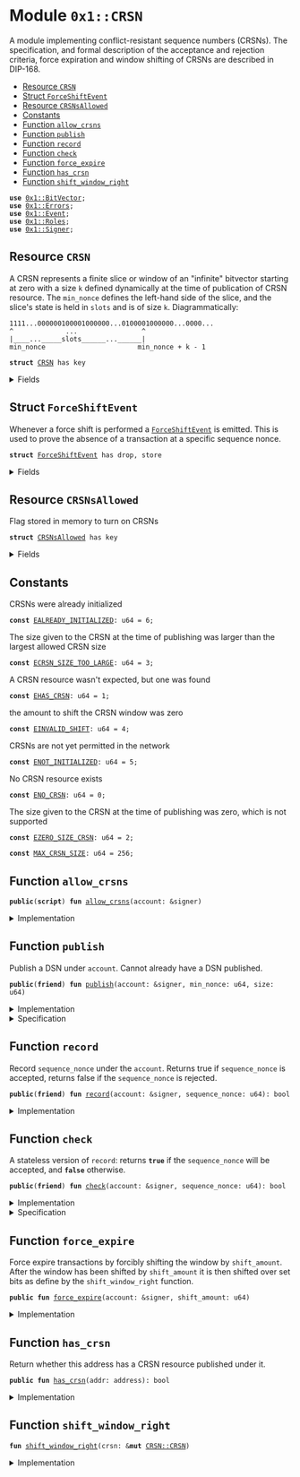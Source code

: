 
<a name="0x1_CRSN"></a>

# Module `0x1::CRSN`

A module implementing conflict-resistant sequence numbers (CRSNs).
The specification, and formal description of the acceptance and rejection
criteria, force expiration and window shifting of CRSNs are described in DIP-168.


-  [Resource `CRSN`](#0x1_CRSN_CRSN)
-  [Struct `ForceShiftEvent`](#0x1_CRSN_ForceShiftEvent)
-  [Resource `CRSNsAllowed`](#0x1_CRSN_CRSNsAllowed)
-  [Constants](#@Constants_0)
-  [Function `allow_crsns`](#0x1_CRSN_allow_crsns)
-  [Function `publish`](#0x1_CRSN_publish)
-  [Function `record`](#0x1_CRSN_record)
-  [Function `check`](#0x1_CRSN_check)
-  [Function `force_expire`](#0x1_CRSN_force_expire)
-  [Function `has_crsn`](#0x1_CRSN_has_crsn)
-  [Function `shift_window_right`](#0x1_CRSN_shift_window_right)


<pre><code><b>use</b> <a href="../../../../../../../DPN/releases/artifacts/current/build/MoveStdlib/docs/BitVector.md#0x1_BitVector">0x1::BitVector</a>;
<b>use</b> <a href="../../../../../../../DPN/releases/artifacts/current/build/MoveStdlib/docs/Errors.md#0x1_Errors">0x1::Errors</a>;
<b>use</b> <a href="../../../../../../../DPN/releases/artifacts/current/build/MoveStdlib/docs/Event.md#0x1_Event">0x1::Event</a>;
<b>use</b> <a href="Roles.md#0x1_Roles">0x1::Roles</a>;
<b>use</b> <a href="../../../../../../../DPN/releases/artifacts/current/build/MoveStdlib/docs/Signer.md#0x1_Signer">0x1::Signer</a>;
</code></pre>



<a name="0x1_CRSN_CRSN"></a>

## Resource `CRSN`

A CRSN  represents a finite slice or window of an "infinite" bitvector
starting at zero with a size <code>k</code> defined dynamically at the time of
publication of CRSN resource. The <code>min_nonce</code> defines the left-hand
side of the slice, and the slice's state is held in <code>slots</code> and is of size <code>k</code>.
Diagrammatically:
```
1111...000000100001000000...0100001000000...0000...
^             ...                ^
|____..._____slots______...______|
min_nonce                       min_nonce + k - 1
```


<pre><code><b>struct</b> <a href="CRSN.md#0x1_CRSN">CRSN</a> has key
</code></pre>



<details>
<summary>Fields</summary>


<dl>
<dt>
<code>min_nonce: u64</code>
</dt>
<dd>

</dd>
<dt>
<code>size: u64</code>
</dt>
<dd>

</dd>
<dt>
<code>slots: <a href="../../../../../../../DPN/releases/artifacts/current/build/MoveStdlib/docs/BitVector.md#0x1_BitVector_BitVector">BitVector::BitVector</a></code>
</dt>
<dd>

</dd>
<dt>
<code>force_shift_events: <a href="../../../../../../../DPN/releases/artifacts/current/build/MoveStdlib/docs/Event.md#0x1_Event_EventHandle">Event::EventHandle</a>&lt;<a href="CRSN.md#0x1_CRSN_ForceShiftEvent">CRSN::ForceShiftEvent</a>&gt;</code>
</dt>
<dd>

</dd>
</dl>


</details>

<a name="0x1_CRSN_ForceShiftEvent"></a>

## Struct `ForceShiftEvent`

Whenever a force shift is performed a <code><a href="CRSN.md#0x1_CRSN_ForceShiftEvent">ForceShiftEvent</a></code> is emitted.
This is used to prove the absence of a transaction at a specific sequence nonce.


<pre><code><b>struct</b> <a href="CRSN.md#0x1_CRSN_ForceShiftEvent">ForceShiftEvent</a> has drop, store
</code></pre>



<details>
<summary>Fields</summary>


<dl>
<dt>
<code>current_min_nonce: u64</code>
</dt>
<dd>
 current LHS of the CRSN state
</dd>
<dt>
<code>shift_amount: u64</code>
</dt>
<dd>
 The amount the window is being shifted
</dd>
<dt>
<code>bits_at_shift: <a href="../../../../../../../DPN/releases/artifacts/current/build/MoveStdlib/docs/BitVector.md#0x1_BitVector_BitVector">BitVector::BitVector</a></code>
</dt>
<dd>
 The state of the bitvector just before the shift. The state of
 the CRSN's bitvector is needed at the time of the shift to prove
 that a CRSNs nonce was expired, and not already used by a transaction
 in the past. This can be used to prove that a transaction can't
 exist from an account because the slot was expired and not used.
 Note: the sequence  nonce of the shifting transaction will not be set.
</dd>
</dl>


</details>

<a name="0x1_CRSN_CRSNsAllowed"></a>

## Resource `CRSNsAllowed`

Flag stored in memory to turn on CRSNs


<pre><code><b>struct</b> <a href="CRSN.md#0x1_CRSN_CRSNsAllowed">CRSNsAllowed</a> has key
</code></pre>



<details>
<summary>Fields</summary>


<dl>
<dt>
<code>dummy_field: bool</code>
</dt>
<dd>

</dd>
</dl>


</details>

<a name="@Constants_0"></a>

## Constants


<a name="0x1_CRSN_EALREADY_INITIALIZED"></a>

CRSNs were already initialized


<pre><code><b>const</b> <a href="CRSN.md#0x1_CRSN_EALREADY_INITIALIZED">EALREADY_INITIALIZED</a>: u64 = 6;
</code></pre>



<a name="0x1_CRSN_ECRSN_SIZE_TOO_LARGE"></a>

The size given to the CRSN at the time of publishing was larger than the largest allowed CRSN size


<pre><code><b>const</b> <a href="CRSN.md#0x1_CRSN_ECRSN_SIZE_TOO_LARGE">ECRSN_SIZE_TOO_LARGE</a>: u64 = 3;
</code></pre>



<a name="0x1_CRSN_EHAS_CRSN"></a>

A CRSN resource wasn't expected, but one was found


<pre><code><b>const</b> <a href="CRSN.md#0x1_CRSN_EHAS_CRSN">EHAS_CRSN</a>: u64 = 1;
</code></pre>



<a name="0x1_CRSN_EINVALID_SHIFT"></a>

the amount to shift the CRSN window was zero


<pre><code><b>const</b> <a href="CRSN.md#0x1_CRSN_EINVALID_SHIFT">EINVALID_SHIFT</a>: u64 = 4;
</code></pre>



<a name="0x1_CRSN_ENOT_INITIALIZED"></a>

CRSNs are not yet permitted in the network


<pre><code><b>const</b> <a href="CRSN.md#0x1_CRSN_ENOT_INITIALIZED">ENOT_INITIALIZED</a>: u64 = 5;
</code></pre>



<a name="0x1_CRSN_ENO_CRSN"></a>

No CRSN resource exists


<pre><code><b>const</b> <a href="CRSN.md#0x1_CRSN_ENO_CRSN">ENO_CRSN</a>: u64 = 0;
</code></pre>



<a name="0x1_CRSN_EZERO_SIZE_CRSN"></a>

The size given to the CRSN at the time of publishing was zero, which is not supported


<pre><code><b>const</b> <a href="CRSN.md#0x1_CRSN_EZERO_SIZE_CRSN">EZERO_SIZE_CRSN</a>: u64 = 2;
</code></pre>



<a name="0x1_CRSN_MAX_CRSN_SIZE"></a>



<pre><code><b>const</b> <a href="CRSN.md#0x1_CRSN_MAX_CRSN_SIZE">MAX_CRSN_SIZE</a>: u64 = 256;
</code></pre>



<a name="0x1_CRSN_allow_crsns"></a>

## Function `allow_crsns`



<pre><code><b>public</b>(<b>script</b>) <b>fun</b> <a href="CRSN.md#0x1_CRSN_allow_crsns">allow_crsns</a>(account: &signer)
</code></pre>



<details>
<summary>Implementation</summary>


<pre><code><b>public</b>(<b>script</b>) <b>fun</b> <a href="CRSN.md#0x1_CRSN_allow_crsns">allow_crsns</a>(account: &signer) {
    <a href="Roles.md#0x1_Roles_assert_diem_root">Roles::assert_diem_root</a>(account);
    <b>assert</b>(!<b>exists</b>&lt;<a href="CRSN.md#0x1_CRSN_CRSNsAllowed">CRSNsAllowed</a>&gt;(<a href="../../../../../../../DPN/releases/artifacts/current/build/MoveStdlib/docs/Signer.md#0x1_Signer_address_of">Signer::address_of</a>(account)), <a href="../../../../../../../DPN/releases/artifacts/current/build/MoveStdlib/docs/Errors.md#0x1_Errors_invalid_state">Errors::invalid_state</a>(<a href="CRSN.md#0x1_CRSN_EALREADY_INITIALIZED">EALREADY_INITIALIZED</a>));
    move_to(account, <a href="CRSN.md#0x1_CRSN_CRSNsAllowed">CRSNsAllowed</a> { })
}
</code></pre>



</details>

<a name="0x1_CRSN_publish"></a>

## Function `publish`

Publish a DSN under <code>account</code>. Cannot already have a DSN published.


<pre><code><b>public</b>(<b>friend</b>) <b>fun</b> <a href="CRSN.md#0x1_CRSN_publish">publish</a>(account: &signer, min_nonce: u64, size: u64)
</code></pre>



<details>
<summary>Implementation</summary>


<pre><code><b>public</b>(<b>friend</b>) <b>fun</b> <a href="CRSN.md#0x1_CRSN_publish">publish</a>(account: &signer, min_nonce: u64, size: u64) {
    <b>assert</b>(!<a href="CRSN.md#0x1_CRSN_has_crsn">has_crsn</a>(<a href="../../../../../../../DPN/releases/artifacts/current/build/MoveStdlib/docs/Signer.md#0x1_Signer_address_of">Signer::address_of</a>(account)), <a href="../../../../../../../DPN/releases/artifacts/current/build/MoveStdlib/docs/Errors.md#0x1_Errors_invalid_state">Errors::invalid_state</a>(<a href="CRSN.md#0x1_CRSN_EHAS_CRSN">EHAS_CRSN</a>));
    <b>assert</b>(size &gt; 0, <a href="../../../../../../../DPN/releases/artifacts/current/build/MoveStdlib/docs/Errors.md#0x1_Errors_invalid_argument">Errors::invalid_argument</a>(<a href="CRSN.md#0x1_CRSN_EZERO_SIZE_CRSN">EZERO_SIZE_CRSN</a>));
    <b>assert</b>(size &lt;= <a href="CRSN.md#0x1_CRSN_MAX_CRSN_SIZE">MAX_CRSN_SIZE</a>, <a href="../../../../../../../DPN/releases/artifacts/current/build/MoveStdlib/docs/Errors.md#0x1_Errors_invalid_argument">Errors::invalid_argument</a>(<a href="CRSN.md#0x1_CRSN_ECRSN_SIZE_TOO_LARGE">ECRSN_SIZE_TOO_LARGE</a>));
    <b>assert</b>(<b>exists</b>&lt;<a href="CRSN.md#0x1_CRSN_CRSNsAllowed">CRSNsAllowed</a>&gt;(@DiemRoot), <a href="../../../../../../../DPN/releases/artifacts/current/build/MoveStdlib/docs/Errors.md#0x1_Errors_invalid_state">Errors::invalid_state</a>(<a href="CRSN.md#0x1_CRSN_ENOT_INITIALIZED">ENOT_INITIALIZED</a>));
    move_to(account, <a href="CRSN.md#0x1_CRSN">CRSN</a> {
        min_nonce,
        size,
        slots: <a href="../../../../../../../DPN/releases/artifacts/current/build/MoveStdlib/docs/BitVector.md#0x1_BitVector_new">BitVector::new</a>(size),
        force_shift_events: <a href="../../../../../../../DPN/releases/artifacts/current/build/MoveStdlib/docs/Event.md#0x1_Event_new_event_handle">Event::new_event_handle</a>&lt;<a href="CRSN.md#0x1_CRSN_ForceShiftEvent">ForceShiftEvent</a>&gt;(account),
    })
}
</code></pre>



</details>

<details>
<summary>Specification</summary>



<pre><code><b>include</b> BitVector::NewAbortsIf{length: size};
<b>aborts_if</b> !<b>exists</b>&lt;<a href="CRSN.md#0x1_CRSN_CRSNsAllowed">CRSNsAllowed</a>&gt;(@DiemRoot) <b>with</b> Errors::INVALID_STATE;
<b>aborts_if</b> <a href="CRSN.md#0x1_CRSN_has_crsn">has_crsn</a>(<a href="../../../../../../../DPN/releases/artifacts/current/build/MoveStdlib/docs/Signer.md#0x1_Signer_address_of">Signer::address_of</a>(account)) <b>with</b> Errors::INVALID_STATE;
<b>aborts_if</b> size == 0 <b>with</b> Errors::INVALID_ARGUMENT;
<b>aborts_if</b> size &gt; <a href="CRSN.md#0x1_CRSN_MAX_CRSN_SIZE">MAX_CRSN_SIZE</a> <b>with</b> Errors::INVALID_ARGUMENT;
<b>ensures</b> <b>exists</b>&lt;<a href="CRSN.md#0x1_CRSN">CRSN</a>&gt;(<a href="../../../../../../../DPN/releases/artifacts/current/build/MoveStdlib/docs/Signer.md#0x1_Signer_address_of">Signer::address_of</a>(account));
</code></pre>



</details>

<a name="0x1_CRSN_record"></a>

## Function `record`

Record <code>sequence_nonce</code> under the <code>account</code>. Returns true if
<code>sequence_nonce</code> is accepted, returns false if the <code>sequence_nonce</code> is rejected.


<pre><code><b>public</b>(<b>friend</b>) <b>fun</b> <a href="CRSN.md#0x1_CRSN_record">record</a>(account: &signer, sequence_nonce: u64): bool
</code></pre>



<details>
<summary>Implementation</summary>


<pre><code><b>public</b>(<b>friend</b>) <b>fun</b> <a href="CRSN.md#0x1_CRSN_record">record</a>(account: &signer, sequence_nonce: u64): bool
<b>acquires</b> <a href="CRSN.md#0x1_CRSN">CRSN</a> {
    <b>let</b> addr = <a href="../../../../../../../DPN/releases/artifacts/current/build/MoveStdlib/docs/Signer.md#0x1_Signer_address_of">Signer::address_of</a>(account);
    <b>if</b> (<a href="CRSN.md#0x1_CRSN_check">check</a>(account, sequence_nonce)) {
        // <a href="CRSN.md#0x1_CRSN">CRSN</a> <b>exists</b> by `check`.
        <b>let</b> crsn = borrow_global_mut&lt;<a href="CRSN.md#0x1_CRSN">CRSN</a>&gt;(addr);
        // accept nonce
        <b>let</b> scaled_nonce = sequence_nonce - crsn.min_nonce;
        <a href="../../../../../../../DPN/releases/artifacts/current/build/MoveStdlib/docs/BitVector.md#0x1_BitVector_set">BitVector::set</a>(&<b>mut</b> crsn.slots, scaled_nonce);
        <a href="CRSN.md#0x1_CRSN_shift_window_right">shift_window_right</a>(crsn);
        <b>return</b> <b>true</b>
    } <b>else</b> <b>if</b> (<b>exists</b>&lt;<a href="CRSN.md#0x1_CRSN">CRSN</a>&gt;(addr)) { // window was force shifted in this transaction
        <b>let</b> crsn = borrow_global&lt;<a href="CRSN.md#0x1_CRSN">CRSN</a>&gt;(addr);
        <b>if</b> (crsn.min_nonce &gt; sequence_nonce) <b>return</b> <b>true</b>
    };

    <b>false</b>
}
</code></pre>



</details>

<a name="0x1_CRSN_check"></a>

## Function `check`

A stateless version of <code>record</code>: returns <code><b>true</b></code> if the <code>sequence_nonce</code>
will be accepted, and <code><b>false</b></code> otherwise.


<pre><code><b>public</b>(<b>friend</b>) <b>fun</b> <a href="CRSN.md#0x1_CRSN_check">check</a>(account: &signer, sequence_nonce: u64): bool
</code></pre>



<details>
<summary>Implementation</summary>


<pre><code><b>public</b>(<b>friend</b>) <b>fun</b> <a href="CRSN.md#0x1_CRSN_check">check</a>(account: &signer, sequence_nonce: u64): bool
<b>acquires</b> <a href="CRSN.md#0x1_CRSN">CRSN</a> {
    <b>let</b> addr = <a href="../../../../../../../DPN/releases/artifacts/current/build/MoveStdlib/docs/Signer.md#0x1_Signer_address_of">Signer::address_of</a>(account);
    <b>assert</b>(<a href="CRSN.md#0x1_CRSN_has_crsn">has_crsn</a>(addr), <a href="../../../../../../../DPN/releases/artifacts/current/build/MoveStdlib/docs/Errors.md#0x1_Errors_invalid_state">Errors::invalid_state</a>(<a href="CRSN.md#0x1_CRSN_ENO_CRSN">ENO_CRSN</a>));
    <b>let</b> crsn = borrow_global_mut&lt;<a href="CRSN.md#0x1_CRSN">CRSN</a>&gt;(addr);

    // Don't accept <b>if</b> it's outside of the window
    <b>if</b> ((sequence_nonce &lt; crsn.min_nonce) ||
        ((sequence_nonce <b>as</b> u128) &gt;= (crsn.min_nonce <b>as</b> u128) + (<a href="../../../../../../../DPN/releases/artifacts/current/build/MoveStdlib/docs/BitVector.md#0x1_BitVector_length">BitVector::length</a>(&crsn.slots) <b>as</b> u128))) {
        <b>false</b>
    } <b>else</b> {
        // scaled nonce is the index in the window
        <b>let</b> scaled_nonce = sequence_nonce - crsn.min_nonce;

        // Bit already set, reject, otherwise accept
        !<a href="../../../../../../../DPN/releases/artifacts/current/build/MoveStdlib/docs/BitVector.md#0x1_BitVector_is_index_set">BitVector::is_index_set</a>(&crsn.slots, scaled_nonce)
    }
}
</code></pre>



</details>

<details>
<summary>Specification</summary>



<pre><code><b>include</b> <a href="CRSN.md#0x1_CRSN_CheckAbortsIf">CheckAbortsIf</a>{addr: <a href="../../../../../../../DPN/releases/artifacts/current/build/MoveStdlib/docs/Signer.md#0x1_Signer_address_of">Signer::address_of</a>(account)};
</code></pre>




<a name="0x1_CRSN_CheckAbortsIf"></a>


<pre><code><b>schema</b> <a href="CRSN.md#0x1_CRSN_CheckAbortsIf">CheckAbortsIf</a> {
    addr: address;
    sequence_nonce: u64;
    <b>let</b> crsn = <b>global</b>&lt;<a href="CRSN.md#0x1_CRSN">CRSN</a>&gt;(addr);
    <b>let</b> scaled_nonce = sequence_nonce - crsn.min_nonce;
    <b>aborts_if</b> !<a href="CRSN.md#0x1_CRSN_has_crsn">has_crsn</a>(addr) <b>with</b> Errors::INVALID_STATE;
    <b>include</b> <a href="CRSN.md#0x1_CRSN_has_crsn">has_crsn</a>(addr) &&
            (sequence_nonce &gt;= crsn.min_nonce) &&
            (sequence_nonce + crsn.min_nonce &lt; <a href="../../../../../../../DPN/releases/artifacts/current/build/MoveStdlib/docs/BitVector.md#0x1_BitVector_length">BitVector::length</a>(crsn.slots))
    ==&gt; BitVector::IsIndexSetAbortsIf{bitvector: crsn.slots, bit_index: scaled_nonce };
}
</code></pre>




<a name="0x1_CRSN_spec_check"></a>


<pre><code><b>fun</b> <a href="CRSN.md#0x1_CRSN_spec_check">spec_check</a>(addr: address, sequence_nonce: u64): bool {
   <b>let</b> crsn = <b>global</b>&lt;<a href="CRSN.md#0x1_CRSN">CRSN</a>&gt;(addr);
   <b>if</b> ((sequence_nonce &lt; crsn.min_nonce) ||
       (sequence_nonce &gt;= crsn.min_nonce + <a href="../../../../../../../DPN/releases/artifacts/current/build/MoveStdlib/docs/BitVector.md#0x1_BitVector_length">BitVector::length</a>(crsn.slots))) {
       <b>false</b>
   } <b>else</b> {
       <b>let</b> scaled_nonce = sequence_nonce - crsn.min_nonce;
       !BitVector::spec_is_index_set(crsn.slots, scaled_nonce)
   }
}
</code></pre>



</details>

<a name="0x1_CRSN_force_expire"></a>

## Function `force_expire`

Force expire transactions by forcibly shifting the window by
<code>shift_amount</code>. After the window has been shifted by <code>shift_amount</code> it is
then shifted over set bits as define by the <code>shift_window_right</code> function.


<pre><code><b>public</b> <b>fun</b> <a href="CRSN.md#0x1_CRSN_force_expire">force_expire</a>(account: &signer, shift_amount: u64)
</code></pre>



<details>
<summary>Implementation</summary>


<pre><code><b>public</b> <b>fun</b> <a href="CRSN.md#0x1_CRSN_force_expire">force_expire</a>(account: &signer, shift_amount: u64)
<b>acquires</b> <a href="CRSN.md#0x1_CRSN">CRSN</a> {
    <b>assert</b>(shift_amount &gt; 0, <a href="../../../../../../../DPN/releases/artifacts/current/build/MoveStdlib/docs/Errors.md#0x1_Errors_invalid_argument">Errors::invalid_argument</a>(<a href="CRSN.md#0x1_CRSN_EINVALID_SHIFT">EINVALID_SHIFT</a>));
    <b>let</b> addr = <a href="../../../../../../../DPN/releases/artifacts/current/build/MoveStdlib/docs/Signer.md#0x1_Signer_address_of">Signer::address_of</a>(account);
    <b>assert</b>(<a href="CRSN.md#0x1_CRSN_has_crsn">has_crsn</a>(addr), <a href="../../../../../../../DPN/releases/artifacts/current/build/MoveStdlib/docs/Errors.md#0x1_Errors_invalid_state">Errors::invalid_state</a>(<a href="CRSN.md#0x1_CRSN_ENO_CRSN">ENO_CRSN</a>));
    <b>let</b> crsn = borrow_global_mut&lt;<a href="CRSN.md#0x1_CRSN">CRSN</a>&gt;(addr);

    <a href="../../../../../../../DPN/releases/artifacts/current/build/MoveStdlib/docs/Event.md#0x1_Event_emit_event">Event::emit_event</a>(&<b>mut</b> crsn.force_shift_events, <a href="CRSN.md#0x1_CRSN_ForceShiftEvent">ForceShiftEvent</a> {
        current_min_nonce: crsn.min_nonce,
        shift_amount: shift_amount,
        bits_at_shift: *&crsn.slots,
    });

    <a href="../../../../../../../DPN/releases/artifacts/current/build/MoveStdlib/docs/BitVector.md#0x1_BitVector_shift_left">BitVector::shift_left</a>(&<b>mut</b> crsn.slots, shift_amount);

    crsn.min_nonce = crsn.min_nonce + shift_amount;
    // shift over any set bits
    <a href="CRSN.md#0x1_CRSN_shift_window_right">shift_window_right</a>(crsn);
}
</code></pre>



</details>

<a name="0x1_CRSN_has_crsn"></a>

## Function `has_crsn`

Return whether this address has a CRSN resource published under it.


<pre><code><b>public</b> <b>fun</b> <a href="CRSN.md#0x1_CRSN_has_crsn">has_crsn</a>(addr: address): bool
</code></pre>



<details>
<summary>Implementation</summary>


<pre><code><b>public</b> <b>fun</b> <a href="CRSN.md#0x1_CRSN_has_crsn">has_crsn</a>(addr: address): bool {
    <b>exists</b>&lt;<a href="CRSN.md#0x1_CRSN">CRSN</a>&gt;(addr)
}
</code></pre>



</details>

<a name="0x1_CRSN_shift_window_right"></a>

## Function `shift_window_right`



<pre><code><b>fun</b> <a href="CRSN.md#0x1_CRSN_shift_window_right">shift_window_right</a>(crsn: &<b>mut</b> <a href="CRSN.md#0x1_CRSN_CRSN">CRSN::CRSN</a>)
</code></pre>



<details>
<summary>Implementation</summary>


<pre><code><b>fun</b> <a href="CRSN.md#0x1_CRSN_shift_window_right">shift_window_right</a>(crsn: &<b>mut</b> <a href="CRSN.md#0x1_CRSN">CRSN</a>) {
    <b>let</b> index = <a href="../../../../../../../DPN/releases/artifacts/current/build/MoveStdlib/docs/BitVector.md#0x1_BitVector_longest_set_sequence_starting_at">BitVector::longest_set_sequence_starting_at</a>(&crsn.slots, 0);

    // <b>if</b> there is no run of set bits <b>return</b> early
    <b>if</b> (index == 0) <b>return</b>;
    <a href="../../../../../../../DPN/releases/artifacts/current/build/MoveStdlib/docs/BitVector.md#0x1_BitVector_shift_left">BitVector::shift_left</a>(&<b>mut</b> crsn.slots, index);
    crsn.min_nonce = crsn.min_nonce + index;
}
</code></pre>



</details>


[//]: # ("File containing references which can be used from documentation")
[ACCESS_CONTROL]: https://github.com/diem/dip/blob/main/dips/dip-2.md
[ROLE]: https://github.com/diem/dip/blob/main/dips/dip-2.md#roles
[PERMISSION]: https://github.com/diem/dip/blob/main/dips/dip-2.md#permissions
